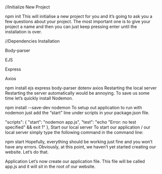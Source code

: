 //Initialize New Project

npm init
This will initialise a new project for you and it’s going to ask you a few questions about your project. The most important one is to give your project a name and then you can just keep pressing enter until the installation is over.


//Dependencies Installation

Body-parser

EJS

Express

Axios

npm install ejs express body-parser dotenv axios
Restarting the local server
Restarting the server automatically would be annoying. To save us some time let’s quickly install Nodemon.

npm install --save-dev nodemon
To setup out application to run with nodemon just add the “start” line under scripts in your package.json file.

  "scripts": {
    "start": "nodemon app.js",
    "test": "echo \"Error: no test specified\" && exit 1"
  },
Start our local server
To start our application / our local server simply type the following command in the command line:

npm start
Hopefully, everything should be working just fine and you won’t have any errors. Obviously, at this point, we haven’t yet started creating our website. Let’s do that.

Application
Let’s now create our application file. This file will be called app.js and it will sit in the root of our website.

